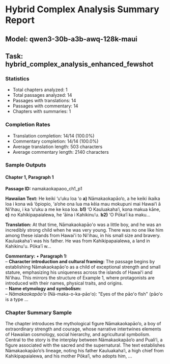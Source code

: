 # Hybrid Complex Analysis Summary Report
## Model: qwen3-30b-a3b-awq-128k-maui
## Task: hybrid_complex_analysis_enhanced_fewshot

### Statistics
- Total chapters analyzed: 1
- Total passages analyzed: 14
- Passages with translations: 14
- Passages with commentary: 14
- Chapters with summaries: 1

### Completion Rates
- Translation completion: 14/14 (100.0%)
- Commentary completion: 14/14 (100.0%)
- Average translation length: 503 characters
- Average commentary length: 2140 characters

### Sample Outputs

#### Chapter 1, Paragraph 1
**Passage ID:** namakaokapaoo_ch1_p1

**Hawaiian Text:**
He keiki ‘u‘uku loa ‘o **a)** Nāmakaokapāo‘o, a he  keiki ikaika loa i kona wā ‘ōpiopio, ‘a‘ohe ona lua  ma kēia mau mokupuni mai Hawai‘i ā Ni‘ihau, i ka  ‘u‘uku a me ke koa loa. **b1)** ‘O Kauluakaha‘i, kona   makua kāne, **c)** no Kahikipapaialewa, he ‘āina i  Kahikinu‘u. **b2)** ‘O Pōka‘ī ka maku...

**Translation:**
At that time, Nāmakaokapāo'o was a little boy, and he was an incredibly strong child when he was very young. There was no one like him among these islands from Hawai'i to Ni'ihau, in his small size and bravery. Kauluakaha'i was his father. He was from Kahikipapaialewa, a land in Kahikinu'u. Pōka'ī w...

**Commentary:**
• **Paragraph 1:**  
  – **Character introduction and cultural framing:** The passage begins by establishing Nāmakaokapāo'o as a child of exceptional strength and small stature, emphasizing his uniqueness across the islands of Hawaiʻi and Niʻihau. This mirrors the structure of Example 1, where protagonists are introduced with their names, physical traits, and origins.  
  – **Name etymology and symbolism:**  
    – *Nāmakaokapāoʻo* (Nā-maka-o-ka-pāoʻo): "Eyes of the pāoʻo fish" (pāoʻo is a type ...

### Chapter Summary Sample
The chapter introduces the mythological figure Nāmakaokapāo‘o, a boy of extraordinary strength and courage, whose narrative intertwines elements of Hawaiian cosmology, social hierarchy, and agricultural symbolism. Central to the story is the interplay between Nāmakaokapāo‘o and Puali‘i, a figure associated with the sacred and the supernatural. The text establishes Nāmakaokapāo‘o’s lineage, noting his father Kauluakaha‘i, a high chief from Kahikipapaialewa, and his mother Pōka‘ī, who adopts him, ...